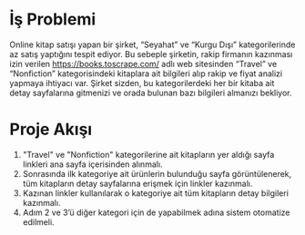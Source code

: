 # İş Problemi

Online kitap satışı yapan bir şirket, “Seyahat” ve “Kurgu Dışı” kategorilerinde az satış yaptığını tespit ediyor. Bu sebeple şirketin, rakip firmanın kazınması izin verilen https://books.toscrape.com/ adlı web sitesinden “Travel” ve “Nonfiction” kategorisindeki kitaplara ait bilgileri alıp rakip ve fiyat analizi yapmaya ihtiyacı var. Şirket sizden, bu kategorilerdeki her bir kitaba ait detay sayfalarına gitmenizi ve orada bulunan bazı bilgileri almanızı bekliyor.

# Proje Akışı

1. "Travel" ve "Nonfiction" kategorilerine ait kitapların yer aldığı sayfa linkleri ana sayfa içerisinden alınmalı.
2. Sonrasında ilk kategoriye ait ürünlerin bulunduğu sayfa görüntülenerek, tüm kitapların detay sayfalarına erişmek için linkler kazınmalı.
3. Kazınan linkler kullanılarak o kategoriye ait tüm kitapların detay bilgileri kazınmalı.
4. Adım 2 ve 3’ü diğer kategori için de yapabilmek adına sistem otomatize edilmeli.
